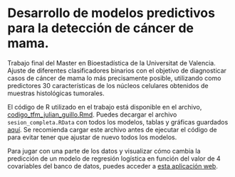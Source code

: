 # Desarrollo de modelos predictivos para la detección de cáncer de mama.

Trabajo final del Master en Bioestadística de la Universitat de Valencia. Ajuste de diferentes clasificadores binarios con el objetivo de diagnosticar casos de cáncer de mama lo más precisamente posible, utilizando como predictores 30 características de los núcleos celulares obtenidos de muestras histológicas tumorales. 

El código de R utilizado en el trabajo está disponible en el archivo, [codigo_tfm_julian_guillo.Rmd](codigo_tfm_julian_guillo.Rmd). Puedes decargar el archivo `sesion_completa.RData` con todos los modelos, tablas y gráficas guardados [aquí](https://drive.google.com/file/d/1oPOFmcbMv_tt53IcoR2q17VMIUIM72uD/view?usp=drive_link). Se recomienda cargar este archivo antes de ejecutar el código de  para evitar tener que ajustar de nuevo todos los modelos.

Para jugar con una parte de los datos y visualizar cómo cambia la predicción de un modelo de regresión logística en función del valor de 4 covariables del banco de datos, puedes acceder a [esta aplicación web](https://julianguillo.shinyapps.io/breast_cancer_shinyapp/).
